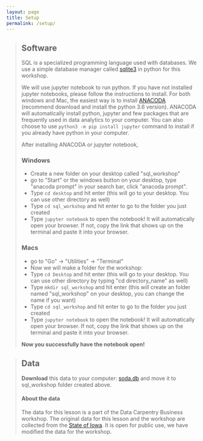 ```yaml
---
layout: page
title: Setup
permalink: /setup/
---
```


> ## Software
> SQL is a specialized programming language used with databases.  We
> use a simple database manager called [sqlite3](https://docs.python.org/2/library/sqlite3.html) in python for this workshop.
> 
> We will use jupyter notebook to run python. If you have not installed jupyter notebooks, please follow the instructions to install. For both windows and Mac, the easiest way is to install [ANACODA](https://www.anaconda.com/download) (recommend download and install the python 3.6 version). ANACODA will automatically install python, jupyter and few packages that are frequently used in data analytics to your computer. You can also choose to use `python3 -m pip install jupyter` command to install if you already have python in your computer. 
> 
> After installing ANACODA or jupyter notebook, 
> ### Windows 
> - Create a new folder on your desktop called "sql_workshop"   
> - go to "Start" or the windows button on your desktop, type "anacoda prompt" in your search bar, click "anacoda prompt".
> - Type `cd desktop` and hit enter (this will go to your desktop. You can use other directory as well)
> - Type `cd sql_workshop` and hit enter to go to the folder you just created  
> - Type `jupyter notebook` to open the notebook! It will automatically open your browser. If not, copy the link that shows up on the terminal and paste it into your browser. 
> 
> ### Macs  
> - go to "Go" -> "Utilities" -> "Terminal"  
> - Now we will make a folder for the workshop: 
> - Type `cd Desktop` and hit enter (this will go to your desktop. You can use other directory by typing "cd directory_name" as well)
> - Type `mkdir sql_workshop` and hit enter (this will create an folder named "sql_workshop" on your desktop, you can change the name if you want)
> - Type `cd sql_workshop` and hit enter to go to the folder you just created  
> - Type `jupyter notebook` to open the notebook! It will automatically open your browser. If not, copy the link that shows up on the terminal and paste it into your browser. 
> 
> **Now you successfully have the notebook open!**  

> ## Data
> **Download** this data to your computer: [soda.db](https://github.com/data-lessons/SQL-business/raw/gh-pages/data/soda.db) and move it to sql_workshop folder created above.   
>
> #### About the data
> The data for this lesson is a part of the Data Carpentry Business workshop. 
> The original data for this lesson and the workshop are collected from the 
> [State of Iowa](https://data.iowa.gov/browse?category=Economy).
> It is open for public use, we have modified the data for the workshop.

